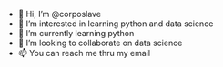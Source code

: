 - 👋 Hi, I’m @corposlave
- 👀 I’m interested in learning python and data science
- 🌱 I’m currently learning python
- 💞️ I’m looking to collaborate on data science
- 📫 You can reach me thru my email 

<!---
corposlave/corposlave is a ✨ special ✨ repository because its `README.md` (this file) appears on your GitHub profile.
You can click the Preview link to take a look at your changes.
--->
